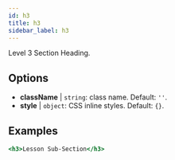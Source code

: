 ```yaml
---
id: h3
title: h3
sidebar_label: h3
---
```


Level 3 Section Heading.

## Options

* __className__ | `string`: class name. Default: `''`.
* __style__ | `object`: CSS inline styles. Default: `{}`.


## Examples

```jsx live
<h3>Lesson Sub-Section</h3>
```

